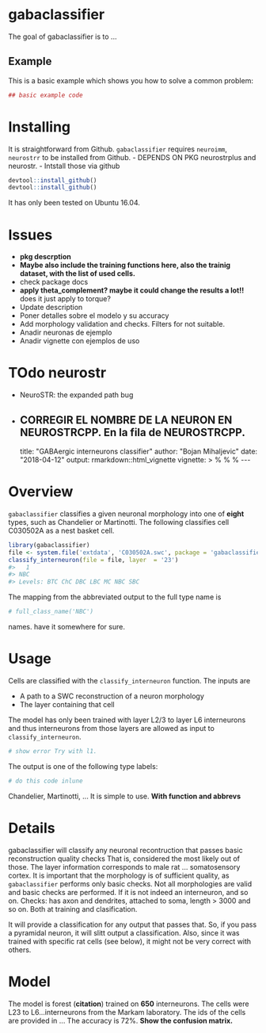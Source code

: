 <!-- README.md is generated from README.Rmd. Please edit that file -->
gabaclassifier
==============

The goal of gabaclassifier is to ...

Example
-------

This is a basic example which shows you how to solve a common problem:

``` r
## basic example code
```

Installing
==========

It is straightforward from Github. `gabaclassifier` requires `neuroimm`, `neurostrr` to be installed from Github. - DEPENDS ON PKG neurostrplus and neurostr. - Intstall those via github

``` r
devtool::install_github()
devtool::install_github()
```

It has only been tested on Ubuntu 16.04.

Issues
======

-   **pkg descrption**
-   **Maybe also include the training functions here, also the trainig dataset, with the list of used cells.**
-   check package docs
-   **apply theta\_complement? maybe it could change the results a lot!!** does it just apply to torque?
-   Update description
-   Poner detalles sobre el modelo y su accuracy
-   Add morphology validation and checks. Filters for not suitable.
-   Anadir neuronas de ejemplo
-   Anadir vignette con ejemplos de uso

TOdo neurostr
=============

-   NeuroSTR: the expanded path bug
-   CORREGIR EL NOMBRE DE LA NEURON EN NEUROSTRCPP. En la fila de NEUROSTRCPP.
    --------------------------------------------------------------------------

    title: "GABAergic interneurons classifier" author: "Bojan Mihaljevic" date: "2018-04-12" output: rmarkdown::html\_vignette vignette: &gt; % % % ---

Overview
========

`gabaclassifier` classifies a given neuronal morphology into one of **eight** types, such as Chandelier or Martinotti. The following classifies cell C030502A as a nest basket cell.

``` r
library(gabaclassifier) 
file <- system.file('extdata', 'C030502A.swc', package = 'gabaclassifier')
classify_interneuron(file = file, layer  = '23')
#>   1 
#> NBC 
#> Levels: BTC ChC DBC LBC MC NBC SBC
```

The mapping from the abbreviated output to the full type name is

``` r
# full_class_name('NBC')
```

names. have it somewhere for sure.

Usage
=====

Cells are classified with the `classify_interneuron` function. The inputs are

-   A path to a SWC reconstruction of a neuron morphology
-   The layer containing that cell

The model has only been trained with layer L2/3 to layer L6 interneurons and thus interneurons from those layers are allowed as input to `classify_interneuron`.

``` r
# show error Try with l1. 
```

The output is one of the following type labels:

``` r
# do this code inlune 
```

Chandelier, Martinotti, ... It is simple to use. **With function and abbrevs**

Details
=======

gabaclassifier will classify any neuronal recontruction that passes basic reconstruction quality checks That is, considered the most likely out of those. The layer information corresponds to male rat ... somatosensory cortex. It is important that the morphology is of sufficient quality, as `gabaclassifier` performs only basic checks. Not all morphologies are valid and basic checks are performed. If it is not indeed an interneuron, and so on. Checks: has axon and dendrites, attached to soma, length &gt; 3000 and so on. Both at training and clasification.

It will provide a classification for any output that passes that. So, if you pass a pyramidal neuron, it will slitt output a classification. Also, since it was trained with specific rat cells (see below), it might not be very correct with others.

Model
=====

The model is forest (**citation**) trained on **650** interneurons. The cells were L23 to L6...interneurons from the Markam laboratory. The ids of the cells are provided in ... The accuracy is 72%. **Show the confusion matrix.**
